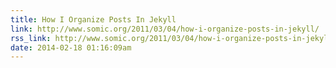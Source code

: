 ```yaml
---
title: How I Organize Posts In Jekyll
link: http://www.somic.org/2011/03/04/how-i-organize-posts-in-jekyll/
rss_link: http://www.somic.org/2011/03/04/how-i-organize-posts-in-jekyll/
date: 2014-02-18 01:16:09am
---
```

